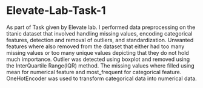 # Elevate-Lab-Task-1

As part of Task given by Elevate lab. I performed data preprocessing on the titanic dataset that involved handling missing values, encoding categorical features, detection and removal of outliers, and standardization. Unwanted features where also removed from the dataset that either had too many missing values or too many unique values depicting that they do not hold much importance.  Outlier was detected using boxplot and removed using the InterQuartile Range(IQR) method. The missing values where filled using mean for numerical feature and most_frequent for categorical feature. OneHotEncoder was used to transform categorical data into numerical data.
